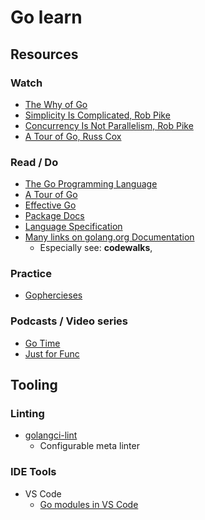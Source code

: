 # Go learn

## Resources

### Watch

- [The Why of Go](https://www.youtube.com/watch?v=bmZNaUcwBt4)
- [Simplicity Is Complicated, Rob Pike](https://www.youtube.com/watch?v=rFejpH_tAHM)
- [Concurrency Is Not Parallelism, Rob Pike](https://vimeo.com/49718712)
- [A Tour of Go, Russ Cox](https://research.swtch.com/gotour)

### Read / Do

- [The Go Programming Language](https://www.amazon.com/dp/B0184N7WWS/)
- [A Tour of Go](https://tour.golang.org/welcome/1)
- [Effective Go](https://golang.org/doc/effective_go.html)
- [Package Docs](https://golang.org/pkg/)
- [Language Specification](https://golang.org/ref/spec)
- [Many links on golang.org Documentation](https://golang.org/doc/)
  - Especially see: **codewalks**,

### Practice

- [Gophercieses](https://gophercises.com)

### Podcasts / Video series

- [Go Time](https://changelog.com/gotime)
- [Just for Func](https://www.youtube.com/c/justforfunc)

## Tooling

### Linting

- [golangci-lint](https://github.com/golangci/golangci-lint)
  - Configurable meta linter

### IDE Tools

- VS Code
  - [Go modules in VS Code](https://github.com/Microsoft/vscode-go/wiki/Go-modules-support-in-Visual-Studio-Code)

